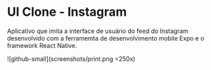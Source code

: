 # UI Clone - Instagram

Aplicativo que imita a interface de usuário do feed do Instagram desenvolvido com a ferramemta de desenvolvimento mobile Expo e o framework React Native.

![github-small](screenshots/print.png =250x) 
